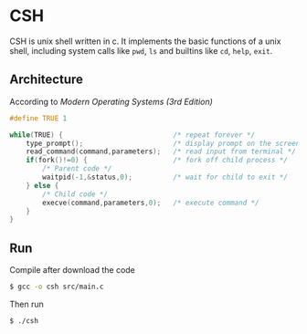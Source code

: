 # CSH

CSH is unix shell written in c. It implements the basic functions of a unix shell, including system calls like `pwd`, `ls` and builtins like `cd`, `help`, `exit`.

## Architecture

According to *Modern Operating Systems (3rd Edition)*

```c
#define TRUE 1

while(TRUE) {                           /* repeat forever */
    type_prompt();                      /* display prompt on the screen */
    read_command(command,parameters);   /* read input from terminal */
    if(fork()!=0) {                     /* fork off child process */
        /* Parent code */
        waitpid(-1,&status,0);          /* wait for child to exit */
    } else {
        /* Child code */
        execve(command,parameters,0);   /* execute command */
    }
}
```

## Run
Compile after download the code 
```bash
$ gcc -o csh src/main.c
```
Then run 
```bash
$ ./csh
```

